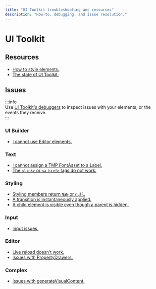 ```yaml
---
title: "UI Toolkit troubleshooting and resources"
description: "How-to, debugging, and issue resolution."
---
```

# UI Toolkit

## Resources
- [How to style elements.](UI%20Toolkit/Styling.md)
- [The state of UI Toolkit.](UI%20Toolkit/Status.md)

## Issues
:::info  
Use [UI Toolkit's debuggers](UI%20Toolkit/Debugging.md) to inspect issues with your elements, or the events they receive.  
:::

### UI Builder
- [I cannot use Editor elements.](UI%20Toolkit/Editor%20Elements.md)

### Text
- [I cannot assign a TMP FontAsset to a Label.](UI%20Toolkit/Font%20Asset.md)
- [The `<link>` or `<a href>` tags do not work.](UI%20Toolkit/Links.md)

### Styling
- [Styling members return `NaN` or `null`.](UI%20Toolkit/Resolved%20Style.md)
- [A transition is instantaneously applied.](UI%20Toolkit/Styles/Transitions.md)
- [A child element is visible even though a parent is hidden.](UI%20Toolkit/Visibility.md)

### Input
- [Input issues.](UI%20Toolkit/Input%20Issues.md)

### Editor
- [Live reload doesn't work.](UI%20Toolkit/Live%20Reload.md)
- [Issues with PropertyDrawers.](Editor%20Extensions/Property%20Drawers/UI%20Toolkit%20PropertyDrawer.md)

### Complex
- [Issues with generateVisualContent.](UI%20Toolkit/generateVisualContent.md)

